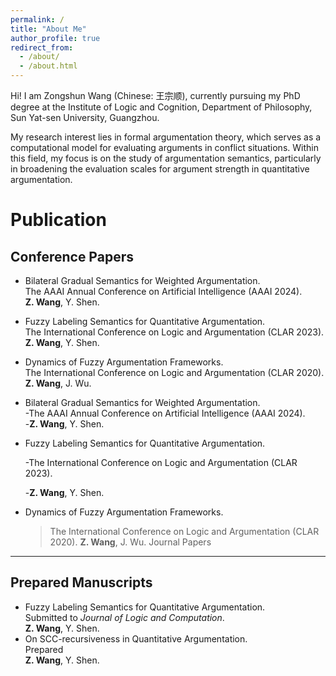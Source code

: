 ```yaml
---
permalink: /
title: "About Me"
author_profile: true
redirect_from: 
  - /about/
  - /about.html
---
```


Hi! I am Zongshun Wang (Chinese: 王宗顺), currently pursuing my PhD degree at the Institute of Logic and Cognition, Department of Philosophy, Sun Yat-sen University, Guangzhou.

My research interest lies in formal argumentation theory, which serves as a computational model for evaluating arguments in conflict situations. Within this field, my focus is on the study of argumentation semantics, particularly in broadening the evaluation scales for argument strength in quantitative argumentation.

Publication
======
Conference Papers
---
- Bilateral Gradual Semantics for Weighted Argumentation. 
  <br>The AAAI Annual Conference on Artificial Intelligence (AAAI 2024).
  <br>**Z. Wang**, Y. Shen. 
- Fuzzy Labeling Semantics for Quantitative Argumentation. 
  <br>The International Conference on Logic and Argumentation (CLAR 2023).
  <br>**Z. Wang**, Y. Shen. 
- Dynamics of Fuzzy Argumentation Frameworks. 
  <br>The International Conference on Logic and Argumentation (CLAR 2020).
  <br>**Z. Wang**, J. Wu.
- Bilateral Gradual Semantics for Weighted Argumentation. 
  <br>-The AAAI Annual Conference on Artificial Intelligence (AAAI 2024).
  <br>-**Z. Wang**, Y. Shen. 
- Fuzzy Labeling Semantics for Quantitative Argumentation.

  -The International Conference on Logic and Argumentation (CLAR 2023).
  
  -**Z. Wang**, Y. Shen. 
- Dynamics of Fuzzy Argumentation Frameworks. 
  >The International Conference on Logic and Argumentation (CLAR 2020).
  >**Z. Wang**, J. Wu.
Journal Papers
---
Prepared Manuscripts
---
- Fuzzy Labeling Semantics for Quantitative Argumentation. 
  <br>Submitted to *Journal of Logic and Computation*.
  <br>**Z. Wang**, Y. Shen. 
- On SCC-recursiveness in Quantitative Argumentation.
  <br>Prepared
  <br>**Z. Wang**, Y. Shen. 
